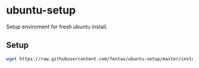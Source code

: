 ubuntu-setup
============

Setup enviroment for fresh ubuntu install.

## Setup
```sh
wget https://raw.githubusercontent.com/fentas/ubuntu-setup/master/install.sh -O - | bash
```
